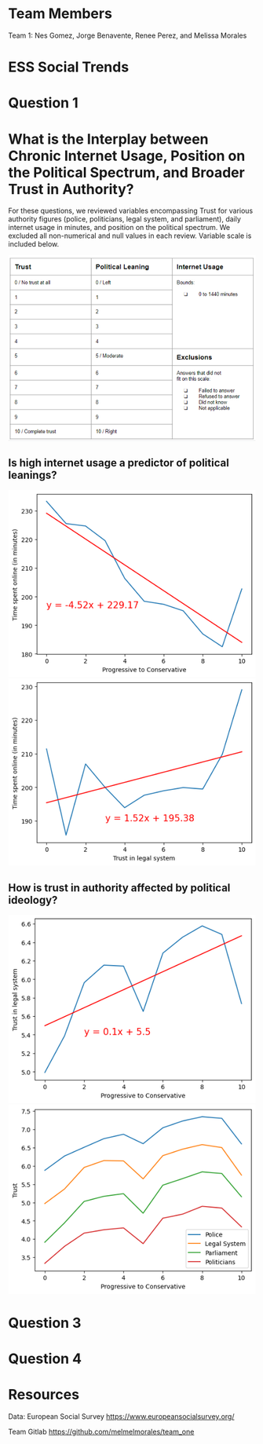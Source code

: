 # Team Members
Team 1: Nes Gomez, Jorge Benavente, Renee Perez, and Melissa Morales


# ESS Social Trends

# Question 1 


# What is the Interplay between Chronic Internet Usage, Position on the Political Spectrum, and Broader Trust in Authority?
For these questions, we reviewed variables encompassing Trust for various authority figures (police, politicians, legal system, and parliament), daily internet usage in minutes, and position on the political spectrum. We excluded all non-numerical and null values in each review. Variable scale is included below.

![Variable Scale](Nes/Images/Variable_Scales.PNG)

## Is high internet usage a predictor of political leanings?
![LRScale by Time Spent Online](Nes/Images/LRScale_by_TimeSpentOnline.png)
![Trust in the legal system by time spent online](Nes/Images/TrustLegal_by_NetUsage.png)


## How is trust in authority affected by political ideology? 
![test](Nes/Images/LRScale_by_TrustLegal.png)
![test](Nes/Images/Trust_Authority_Broad.png)

# Question 3

# Question 4 

# Resources
Data: 
European Social Survey 
https://www.europeansocialsurvey.org/


Team Gitlab
https://github.com/melmelmorales/team_one